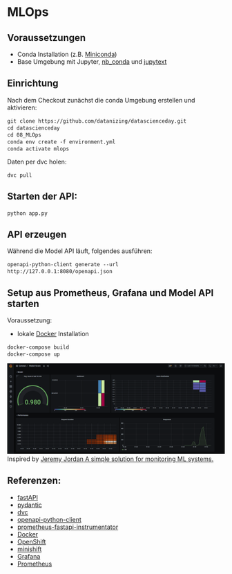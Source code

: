 # MLOps

## Voraussetzungen
* Conda Installation (z.B. [Miniconda](https://docs.conda.io/en/latest/miniconda.html))
* Base Umgebung mit Jupyter, [nb_conda](https://anaconda.org/conda-forge/nb_conda) und [jupytext](https://jupytext.readthedocs.io/en/latest/install.html)
## Einrichtung

Nach dem Checkout zunächst die conda Umgebung erstellen und aktivieren:
```
git clone https://github.com/datanizing/datascienceday.git
cd datascienceday
cd 08_MLOps
conda env create -f environment.yml
conda activate mlops
```

Daten per dvc holen:
```
dvc pull
```

## Starten der API:

```
python app.py
```

## API erzeugen

Während die Model API läuft, folgendes ausführen:
```
openapi-python-client generate --url http://127.0.0.1:8080/openapi.json
```


## Setup aus Prometheus, Grafana und Model API starten

Voraussetzung: 
* lokale [Docker](https://docs.docker.com/get-docker/) Installation

```
docker-compose build
docker-compose up
```
![Dashboard](images/dashboard.png)
Inspired by [Jeremy Jordan
A simple solution for monitoring ML systems.
](https://www.jeremyjordan.me/ml-monitoring/)

## Referenzen:
* [fastAPI](https://fastapi.tiangolo.com/)
* [pydantic]()
* [dvc](https://dvc.org/)
* [openapi-python-client](https://github.com/openapi-generators/openapi-python-client)
* [prometheus-fastapi-instrumentator](https://github.com/trallnag/prometheus-fastapi-instrumentator)
* [Docker](https://docs.docker.com/get-docker/)
* [OpenShift](https://www.openshift.com/)
* [minishift](https://docs.okd.io/3.11/minishift/getting-started/index.html)
* [Grafana](https://grafana.com/)
* [Prometheus](https://prometheus.io/)
